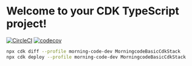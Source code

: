 # Welcome to your CDK TypeScript project!

[![CircleCI](https://dl.circleci.com/status-badge/img/gh/otajisan/morningcode-basic-cdk/tree/main.svg?style=svg)](https://dl.circleci.com/status-badge/redirect/gh/otajisan/morningcode-basic-cdk/tree/main)
[![codecov](https://codecov.io/gh/otajisan/morningcode-basic-cdk/branch/main/graph/badge.svg?token=4O12EDLC9A)](https://codecov.io/gh/otajisan/morningcode-basic-cdk)

```bash
npx cdk diff --profile morning-code-dev MorningcodeBasicCdkStack
npx cdk deploy --profile morning-code-dev MorningcodeBasicCdkStack
```